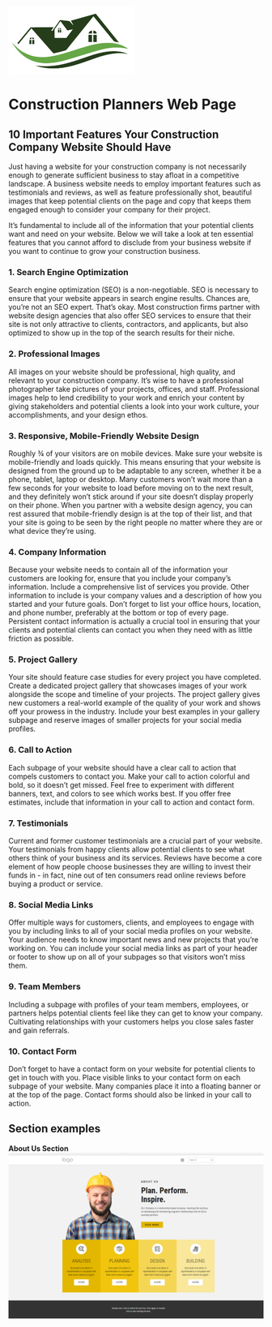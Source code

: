 ![Construction Planners Logo](./assets/logo_sFondo.png)
# **Construction Planners Web Page** 

## **10 Important Features Your Construction Company Website Should Have**

Just having a website for your construction company is not necessarily enough to generate sufficient business to stay afloat in a competitive landscape. A business website needs to employ important features such as testimonials and reviews, as well as feature professionally shot, beautiful images that keep potential clients on the page and copy that keeps them engaged enough to consider your company for their project. 

It’s fundamental to include all of the information that your potential clients want and need on your website. Below we will take a look at ten essential features that you cannot afford to disclude from your business website if you want to continue to grow your construction business.

### **1. Search Engine Optimization**
Search engine optimization (SEO) is a non-negotiable. SEO is necessary to ensure that your website appears in search engine results. Chances are, you’re not an SEO expert. That’s okay. Most construction firms partner with website design agencies that also offer SEO services to ensure that their site is not only attractive to clients, contractors, and applicants, but also optimized to show up in the top of the search results for their niche. 

### **2. Professional Images**
All images on your website should be professional, high quality, and relevant to your construction company. It’s wise to have a professional photographer take pictures of your projects, offices, and staff. Professional images help to lend credibility to your work and enrich your content by giving stakeholders and potential clients a look into your work culture, your accomplishments, and your design ethos.

### **3. Responsive, Mobile-Friendly Website Design**
Roughly ¾ of your visitors are on mobile devices. Make sure your website is mobile-friendly and loads quickly. This means ensuring that your website is designed from the ground up to be adaptable to any screen, whether it be a phone, tablet, laptop or desktop. Many customers won’t wait more than a few seconds for your website to load before moving on to the next result, and they definitely won’t stick around if your site doesn’t display properly on their phone. When you partner with a website design agency, you can rest assured that mobile-friendly design is at the top of their list, and that your site is going to be seen by the right people no matter where they are or what device they’re using.

### **4. Company Information**
Because your website needs to contain all of the information your customers are looking for, ensure that you include your company’s information. Include a comprehensive list of services you provide. Other information to include is your company values and a description of how you started and your future goals. Don’t forget to list your office hours, location, and phone number, preferably at the bottom or top of every page. Persistent contact information is actually a crucial tool in ensuring that your clients and potential clients can contact you when they need with as little friction as possible.

### **5. Project Gallery**
Your site should feature case studies for every project you have completed. Create a dedicated project gallery that showcases images of your work alongside the scope and timeline of your projects. The project gallery gives new customers a real-world example of the quality of your work and shows off your prowess in the industry. Include your best examples in your gallery subpage and reserve images of smaller projects for your social media profiles.

### **6. Call to Action**
Each subpage of your website should have a clear call to action that compels customers to contact you. Make your call to action colorful and bold, so it doesn’t get missed. Feel free to experiment with different banners, text, and colors to see which works best. If you offer free estimates, include that information in your call to action and contact form.

### **7. Testimonials**
Current and former customer testimonials are a crucial part of your website. Your testimonials from happy clients allow potential clients to see what others think of your business and its services. Reviews have become a core element of how people choose businesses they are willing to invest their funds in - in fact, nine out of ten consumers read online reviews before buying a product or service. 

### **8. Social Media Links**
Offer multiple ways for customers, clients, and employees to engage with you by including links to all of your social media profiles on your website. Your audience needs to know important news and new projects that you’re working on. You can include your social media links as part of your header or footer to show up on all of your subpages so that visitors won’t miss them.

### **9. Team Members**
Including a subpage with profiles of your team members, employees, or partners helps potential clients feel like they can get to know your company. Cultivating relationships with your customers helps you close sales faster and gain referrals.

### **10. Contact Form**
Don’t forget to have a contact form on your website for potential clients to get in touch with you. Place visible links to your contact form on each subpage of your website. Many companies place it into a floating banner or at the top of the page. Contact forms should also be linked in your call to action.

## **Section examples**

**About Us Section**
![About Us Section](./designs/PracticaHTMLSections.png)
